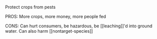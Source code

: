 Protect crops from pests

PROS: More crops, more money, more people fed

CONS: Can hurt consumers, be hazardous, be [[leaching]]'d into ground water. Can also harm [[nontarget-species]]